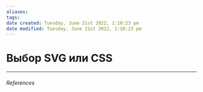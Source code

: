 ```yaml
---
aliases: 
tags: 
date created: Tuesday, June 21st 2022, 1:10:23 pm
date modified: Tuesday, June 21st 2022, 1:10:23 pm
---
```


# Выбор SVG или CSS



---

###### References

